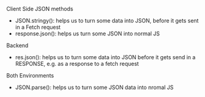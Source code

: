 Client Side JSON methods 
 - JSON.stringy(<some-data>): helps us to turn some data into JSON, before it gets sent in a Fetch request
 - response.json(): helps us turn some JSON into normal JS 

 Backend
 - res.json(<some-data>): helps us to turn some data into JSON before it gets send in a RESPONSE, e.g. as a response to a fetch request

 Both Environments
 - JSON.parse(<some-data>): helps us to turn some JSON data into nromal JS 